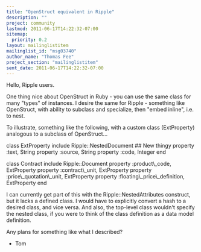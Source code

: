 ```yaml
---
title: "OpenStruct equivalent in Ripple"
description: ""
project: community
lastmod: 2011-06-17T14:22:32-07:00
sitemap:
  priority: 0.2
layout: mailinglistitem
mailinglist_id: "msg03740"
author_name: "Thomas Fee"
project_section: "mailinglistitem"
sent_date: 2011-06-17T14:22:32-07:00
---
```



Hello, Ripple users.

One thing nice about OpenStruct in Ruby - you can use the same class for
many "types" of instances. I desire the same for Ripple - something like
OpenStruct, with ability to subclass and specialize, then "embed inline",
i.e. to nest.

To illustrate, something like the following, with a custom class
(ExtProperty) analogous to a subclass of OpenStruct...

class ExtProperty
 include Ripple::NestedDocument ## New thingy
 property :text, String
 property :source, String
 property :code, Integer
end

class Contract
 include Ripple::Document
 property :product\\_code, ExtProperty
 property :contract\\_unit, ExtProperty
 property :price\\_quotation\\_unit, ExtProperty
 property :floating\\_price\\_definition, ExtProperty
end

I can currently get part of this with the Ripple::NestedAttributes
construct, but it lacks a defined class. I would have to explicitly convert
a hash to a desired class, and vice versa. And also, the top-level class
wouldn't specify the nested class, if you were to think of the class
definition as a data model definition.

Any plans for something like what I described?

- Tom

